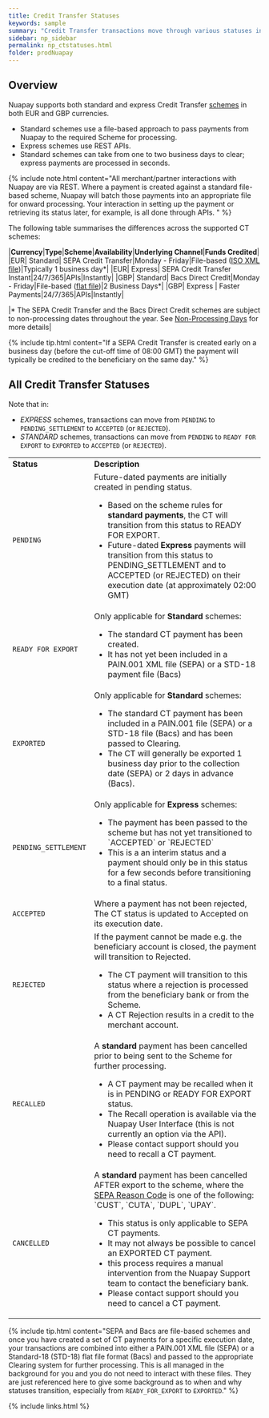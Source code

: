 ```yaml
---
title: Credit Transfer Statuses
keywords: sample
summary: "Credit Transfer transactions move through various statuses in their lifecycle; these are described in this section."
sidebar: np_sidebar
permalink: np_ctstatuses.html
folder: prodNuapay
---
```



## Overview

Nuapay supports both standard and express Credit Transfer <a href="#" data-toggle="tooltip" data-original-title="{{site.data.glossary.scheme}}">schemes</a> in both EUR and GBP currencies. 
* Standard schemes use a file-based approach to pass payments from Nuapay to the required Scheme for processing. 
* Express schemes use REST APIs. 
* Standard schemes can take from one to two business days to clear; express payments are processed in seconds.  

{% include note.html content="All merchant/partner interactions with Nuapay are via REST. Where a payment is created against a standard file-based scheme, Nuapay will batch those payments into an appropriate file for onward processing. Your interaction in setting up the payment or retrieving its status later, for example, is all done through APIs. " %}

The following table summarises the differences across the supported CT schemes: 

|**Currency**|**Type**|**Scheme**|**Availability**|**Underlying Channel**|**Funds Credited**|
|EUR| Standard| SEPA Credit Transfer|Monday - Friday|File-based (<a href="#" data-toggle="tooltip" data-original-title="{{site.data.glossary.iso_xml}}">ISO XML file</a>)|Typically 1 business day*|
|EUR| Express| SEPA Credit Transfer Instant|24/7/365|APIs|Instantly|
|GBP| Standard| Bacs Direct Credit|Monday - Friday|File-based (<a href="#" data-toggle="tooltip" data-original-title="{{site.data.glossary.flat_file}}">flat file</a>)|2 Business Days*|
|GBP| Express | Faster Payments|24/7/365|APIs|Instantly|

|* The SEPA Credit Transfer and the Bacs Direct Credit schemes are subject to non-processing dates throughout the year. See [Non-Processing Days](np_businessdays.html) for more details|

{% include tip.html content="If a SEPA Credit Transfer is created early on a business day (before the cut-off time of 08:00 GMT) the payment will typically be credited to the beneficiary on the same day." %}


## All Credit Transfer Statuses

Note that in: 
* _EXPRESS_ schemes, transactions can move from `PENDING` to `PENDING_SETTLEMENT` to  `ACCEPTED` (or `REJECTED`).
* _STANDARD_ schemes, transactions can move from `PENDING` to `READY FOR EXPORT` to `EXPORTED` to `ACCEPTED` (or `REJECTED`).


<table>
  <tbody>
    <tr>
      <td><strong>Status</strong></td>
      <td><strong>Description</strong></td>
    </tr>
    <tr>
      <td><code class="language-plaintext highlighter-rouge">PENDING</code></td>
      <td>Future-dated payments are initially created in pending status. 
      <ul>
      <li>Based on the scheme rules for <strong>standard payments</strong>, the CT will transition from this status to READY FOR EXPORT.</li> 
      <li>Future-dated <strong>Express</strong> payments will transition from this status to PENDING_SETTLEMENT and to ACCEPTED (or REJECTED) on their execution date (at approximately 02:00 GMT)</li>
      </ul></td>
    </tr>
    <tr>
      <td><code class="language-plaintext highlighter-rouge">READY FOR EXPORT</code></td>
      <td>Only applicable for <strong>Standard</strong> schemes:
      <ul>
      <li>The standard CT payment has been created.</li> 
      <li>It has not yet been included in a PAIN.001 XML file (SEPA) or a STD-18 payment file (Bacs) </li>       
      </ul></td>
    </tr>
    <tr>
      <td><code class="language-plaintext highlighter-rouge">EXPORTED</code></td>
      <td>Only applicable for <strong>Standard</strong> schemes: 
      <ul>
      <li>The standard CT payment has been included in a PAIN.001 file (SEPA) or a STD-18 file (Bacs) and has been passed to Clearing.</li> 
      <li>The CT will generally be exported 1 business day prior to the collection date (SEPA) or 2 days in advance (Bacs). </li>
      </ul></td>
    </tr>
    <tr>
      <td><code class="language-plaintext highlighter-rouge">PENDING_SETTLEMENT</code></td>
      <td>Only applicable for <strong>Express</strong> schemes: 
      <ul>
      <li>The payment has been passed to the scheme but has not yet transitioned to `ACCEPTED` or `REJECTED`</li> 
      <li>This is a an interim status and a payment should only be in this status for a few seconds before transitioning to a final status.</li>
      </ul></td>
    </tr>
    <tr>
      <td><code class="language-plaintext highlighter-rouge">ACCEPTED</code></td>
      <td>Where a payment has not been rejected, The CT status is updated to Accepted on its execution date. 
      </td>
    </tr>
    <tr>
      <td><code class="language-plaintext highlighter-rouge">REJECTED</code></td>
      <td>If the payment cannot be made e.g. the beneficiary account is closed, the payment will transition to Rejected. 
      <ul>
      <li>The CT payment will transition to this status where a rejection is processed from the beneficiary bank or from the Scheme.</li> 
      <li>A CT Rejection results in a credit to the merchant account.</li>
      </ul></td>
    </tr>
    <tr>
      <td><code class="language-plaintext highlighter-rouge">RECALLED</code></td>
      <td>A <strong>standard</strong> payment has been cancelled prior to being sent to the Scheme for further processing.
      <ul>
      <li>A CT payment may be recalled when it is in PENDING or READY FOR EXPORT status.</li> 
      <li>The Recall operation is available via the Nuapay User Interface (this is not currently an option via the API).</li>      
      <li>Please contact support should you need to recall a CT payment.</li>
      </ul></td>
    </tr>
    <tr>
      <td><code class="language-plaintext highlighter-rouge">CANCELLED</code></td>
      <td>A <strong>standard</strong> payment has been cancelled AFTER export to the scheme, where the <a href = "np_separeasons.html">SEPA Reason Code</a> is one of the following: `CUST`, `CUTA`, `DUPL`, `UPAY`.
      <ul>
      <li>This status is only applicable to SEPA CT payments.</li> 
      <li>It may not always be possible to cancel an EXPORTED CT payment.</li>
      <li>this process requires a manual intervention from the Nuapay Support team to contact the beneficiary bank. </li>
      <li>Please contact support should you need to cancel a CT payment.</li>
      </ul></td>
    </tr>
  </tbody>
</table>



{% include tip.html content="SEPA and Bacs are file-based schemes and once you have created a set of CT payments for a specific execution date, your transactions are combined into either a PAIN.001 XML file (SEPA) or a Standard-18 (STD-18) flat file format (Bacs) and passed to the appropriate Clearing system for further processing. This is all managed in the background for you and you do not need to interact with these files. They are just referenced here to give some background as to when and why statuses transition, especially from `READY_FOR_EXPORT` to `EXPORTED`." %}



{% include links.html %}
